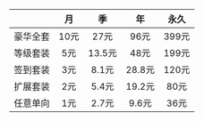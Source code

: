 
|  | 月 | 季 | 年 | 永久 |
|----|:----:|:----:|:----:|:----:|
| 豪华全套 | 10元 | 27元 | 96元 | 399元 |
| 等级套装 | 5元 | 13.5元 | 48元 | 199元 |
| 签到套装 | 3元 | 8.1元 | 28.8元 | 120元 |
| 扩展套装 | 2元 | 5.4元 | 19.2元 | 80元 |
| 任意单向 | 1元 | 2.7元 | 9.6元 | 36元 |
